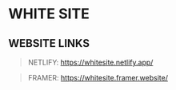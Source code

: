 # WHITE SITE
## WEBSITE LINKS
> NETLIFY: https://whitesite.netlify.app/

> FRAMER: https://whitesite.framer.website/
